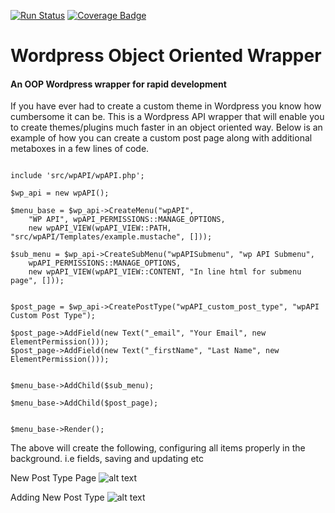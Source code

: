 [![Run Status](https://api.shippable.com/projects/57e6376ddd566d0f00a7f62f/badge?branch=master)](https://app.shippable.com/github/walisc/wpAPI)
[![Coverage Badge](https://api.shippable.com/projects/57e6376ddd566d0f00a7f62f/coverageBadge?branch=master)](https://app.shippable.com/github/walisc/wpAPI)

# Wordpress Object Oriented Wrapper
#### An OOP Wordpress wrapper for rapid development

If you have ever had to create a custom theme in Wordpress you know how cumbersome it can be. This is a Wordpress API
wrapper that will enable you to create themes/plugins much faster in an object oriented way. Below is an example of how you can
create a custom post page along with additional metaboxes in a few lines of code.

```<?php

include 'src/wpAPI/wpAPI.php';

$wp_api = new wpAPI();

$menu_base = $wp_api->CreateMenu("wpAPI",
    "WP API", wpAPI_PERMISSIONS::MANAGE_OPTIONS,
    new wpAPI_VIEW(wpAPI_VIEW::PATH, "src/wpAPI/Templates/example.mustache", []));

$sub_menu = $wp_api->CreateSubMenu("wpAPISubmenu", "wp API Submenu",
    wpAPI_PERMISSIONS::MANAGE_OPTIONS,
    new wpAPI_VIEW(wpAPI_VIEW::CONTENT, "In line html for submenu page", []));


$post_page = $wp_api->CreatePostType("wpAPI_custom_post_type", "wpAPI Custom Post Type");

$post_page->AddField(new Text("_email", "Your Email", new ElementPermission()));
$post_page->AddField(new Text("_firstName", "Last Name", new ElementPermission()));


$menu_base->AddChild($sub_menu);

$menu_base->AddChild($post_page);


$menu_base->Render();
```

The above will create the following, configuring all items properly in the background. i.e fields, saving and updating etc

New Post Type Page
![alt text](https://github.com/walisc/wpAPI/blob/master/Docs/images/wpAPI_view.jpg "New Post Type Page")

Adding New Post Type
![alt text](https://github.com/walisc/wpAPI/blob/master/Docs/images/wpAPI_addnew.jpg "Add New Post Type")

